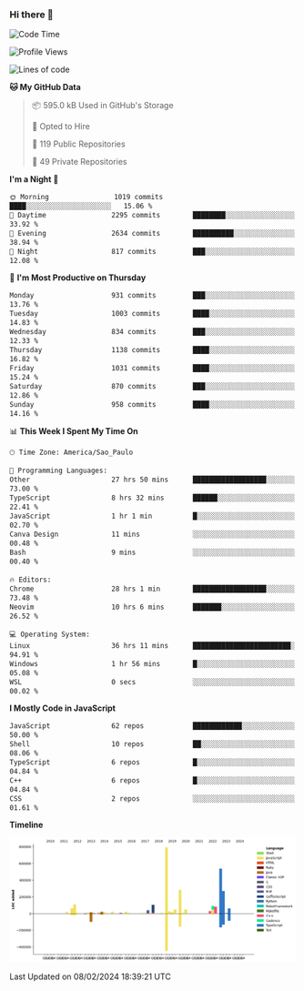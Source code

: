 ### Hi there 👋

<!--START_SECTION:waka-->
![Code Time](http://img.shields.io/badge/Code%20Time-5%2C601%20hrs%205%20mins-blue)

![Profile Views](http://img.shields.io/badge/Profile%20Views-2-blue)

![Lines of code](https://img.shields.io/badge/From%20Hello%20World%20I%27ve%20Written-2.8%20million%20lines%20of%20code-blue)

**🐱 My GitHub Data** 

> 📦 595.0 kB Used in GitHub's Storage 
 > 
> 💼 Opted to Hire
 > 
> 📜 119 Public Repositories 
 > 
> 🔑 49 Private Repositories 
 > 
**I'm a Night 🦉** 

```text
🌞 Morning                1019 commits        ████░░░░░░░░░░░░░░░░░░░░░   15.06 % 
🌆 Daytime                2295 commits        ████████░░░░░░░░░░░░░░░░░   33.92 % 
🌃 Evening                2634 commits        ██████████░░░░░░░░░░░░░░░   38.94 % 
🌙 Night                  817 commits         ███░░░░░░░░░░░░░░░░░░░░░░   12.08 % 
```
📅 **I'm Most Productive on Thursday** 

```text
Monday                   931 commits         ███░░░░░░░░░░░░░░░░░░░░░░   13.76 % 
Tuesday                  1003 commits        ████░░░░░░░░░░░░░░░░░░░░░   14.83 % 
Wednesday                834 commits         ███░░░░░░░░░░░░░░░░░░░░░░   12.33 % 
Thursday                 1138 commits        ████░░░░░░░░░░░░░░░░░░░░░   16.82 % 
Friday                   1031 commits        ████░░░░░░░░░░░░░░░░░░░░░   15.24 % 
Saturday                 870 commits         ███░░░░░░░░░░░░░░░░░░░░░░   12.86 % 
Sunday                   958 commits         ████░░░░░░░░░░░░░░░░░░░░░   14.16 % 
```


📊 **This Week I Spent My Time On** 

```text
🕑︎ Time Zone: America/Sao_Paulo

💬 Programming Languages: 
Other                    27 hrs 50 mins      ██████████████████░░░░░░░   73.00 % 
TypeScript               8 hrs 32 mins       ██████░░░░░░░░░░░░░░░░░░░   22.41 % 
JavaScript               1 hr 1 min          █░░░░░░░░░░░░░░░░░░░░░░░░   02.70 % 
Canva Design             11 mins             ░░░░░░░░░░░░░░░░░░░░░░░░░   00.48 % 
Bash                     9 mins              ░░░░░░░░░░░░░░░░░░░░░░░░░   00.40 % 

🔥 Editors: 
Chrome                   28 hrs 1 min        ██████████████████░░░░░░░   73.48 % 
Neovim                   10 hrs 6 mins       ███████░░░░░░░░░░░░░░░░░░   26.52 % 

💻 Operating System: 
Linux                    36 hrs 11 mins      ████████████████████████░   94.91 % 
Windows                  1 hr 56 mins        █░░░░░░░░░░░░░░░░░░░░░░░░   05.08 % 
WSL                      0 secs              ░░░░░░░░░░░░░░░░░░░░░░░░░   00.02 % 
```

**I Mostly Code in JavaScript** 

```text
JavaScript               62 repos            ████████████░░░░░░░░░░░░░   50.00 % 
Shell                    10 repos            ██░░░░░░░░░░░░░░░░░░░░░░░   08.06 % 
TypeScript               6 repos             █░░░░░░░░░░░░░░░░░░░░░░░░   04.84 % 
C++                      6 repos             █░░░░░░░░░░░░░░░░░░░░░░░░   04.84 % 
CSS                      2 repos             ░░░░░░░░░░░░░░░░░░░░░░░░░   01.61 % 
```



**Timeline**

![Lines of Code chart](https://raw.githubusercontent.com/jampow/jampow/master/assets/bar_graph.png)


 Last Updated on 08/02/2024 18:39:21 UTC
<!--END_SECTION:waka-->
